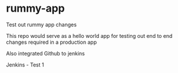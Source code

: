 # rummy-app
Test out rummy app changes

This repo would serve as a hello world app for testing out end to end changes required in a production app

Also integrated Github to jenkins

Jenkins - Test 1
